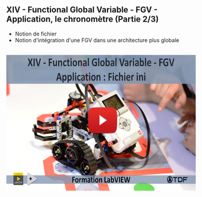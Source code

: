 <h2 dir="auto" id="user-content-h_174031069121655196260265"><strong>XIV -&nbsp;Functional Global Variable</strong><strong>&nbsp;</strong><strong>- FGV&nbsp;</strong><strong>- Application, le chronom&egrave;tre&nbsp;</strong><strong>(Partie 2/3)</strong></h2>
<ul dir="auto">
<li>Notion de fichier</li>
<li>Notion d'int&eacute;gration d'une FGV dans une architecture plus globale</li>
</ul>
<p>&nbsp;<a><img src="Chapitre XIV Youtube.png" width="640" height="362" alt="" style="display: block; margin-left: auto; margin-right: auto;" /></a></p>
